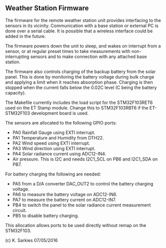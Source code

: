 Weather Station Firmware
--------------------------

The firmware for the remote weather station unit provides interfacing to
the sensors in its vicinity. Communication with a base station or external PC
is done over a serial cable. It is possible that a wireless interface could be
added in the future.

The firmware powers down the unit to sleep, and wakes on interrupt from a
sensor, or at regular preset times to take measurements with non-interrupting
sensors and to make connection with any attached base station.

The firmware also controls charging of the backup battery from the solar
panel. This is done by monitoring the battery voltage during bulk charge and
applying a limit when it reaches absorption phase. Charging is then stopped
when the current falls below the 0.02C level (C being the battery capacity).

The Makefile currently includes the load script for the STM32F103RET6 used on
the ET Stamp module. Change this to STM32F103RBT6 if the ET-STM32F103
development board is used.

The sensors are allocated to the following GPIO ports:
* PA0 Rainfall Gauge using EXTI interrupt.
* PA1 Temperature and Humidity from DTH22.
* PA2 Wind speed using EXTI interrupt.
* PA3 Wind direction using EXTI interrupt.
* PA4 Solar radiance current using ADC12-IN4.
* Air pressure. This is I2C and needs I2C1_SCL on PB6 and I2C1_SDA on PB7.

For battery charging the following are needed:
* PA5 from a D/A converter DAC_OUT2 to control the battery charging voltage.
* PA6 to measure the battery voltage on ADC12-IN6.
* PA7 to measure the battery current on ADC12-IN7.
* PB4 to switch the panel to the solar radiance current measurement circuit.
* PB5 to disable battery charging.

This allocation allows ports to be used directly without remap on the STM32F103.

(c) K. Sarkies 07/05/2016

